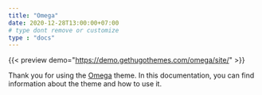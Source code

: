 ```yaml
---
title: "Omega"
date: 2020-12-28T13:00:00+07:00
# type dont remove or customize
type : "docs"
---
```


{{< preview demo="https://demo.gethugothemes.com/omega/site/" >}}

Thank you for using the [Omega](https://gethugothemes.com/themes/omega/) theme. In this documentation, you can find information about the theme and how to use it.
